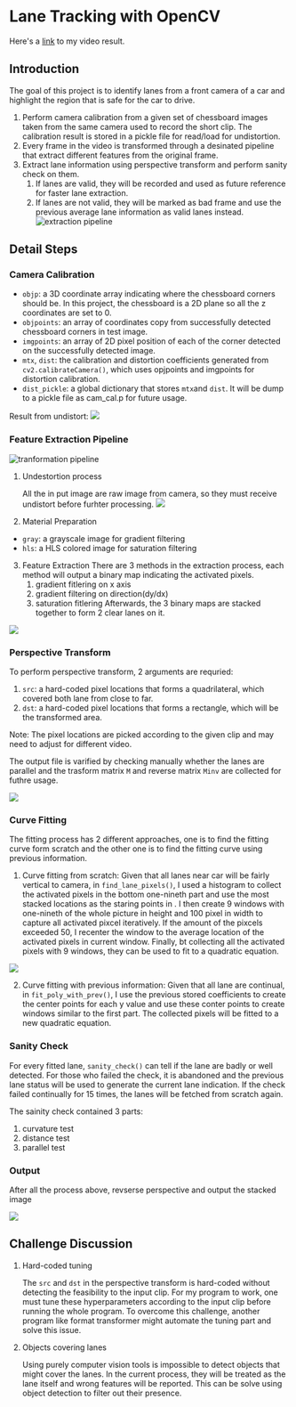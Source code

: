 # Lane Tracking with OpenCV
Here's a [link](https://youtu.be/FgJes7PgdPI) to my video result.

## Introduction
The goal  of this project is to identify lanes from a front camera of a car and highlight the region that is safe for the car to drive.

1. Perform camera calibration from a given set of chessboard images taken from the same camera used to record the short clip. The calibration result is stored in a pickle file for read/load for undistortion.
2. Every frame in the video is transformed through a desinated pipeline that extract different features from the original frame.
3. Extract lane information using perspective transform and perform sanity check on them. 
    1. If lanes are valid, they will be recorded and used as future reference for faster lane extraction. 
    2. If lanes are not valid, they will be marked as bad frame and use the previous average lane information as valid lanes instead.
![extraction pipeline](https://i.imgur.com/MTTQVeh.png)

## Detail Steps

### Camera Calibration

- `objp`: a 3D coordinate array indicating where the chessboard corners should be. In this project, the chessboard is a 2D plane so all the z coordinates are set to 0. 
- `objpoints`: an array of coordinates copy from successfully detected chessboard corners in test image.
- `imgpoints`: an array of 2D pixel position of each of the corner detected on the successfully detected image.
- `mtx`, `dist`: the calibration and distortion coefficients generated from `cv2.calibrateCamera()`, which uses opjpoints and imgpoints for distortion calibration.
- `dist_pickle`: a global dictionary that stores `mtx`and `dist`. It will be dump to a pickle file as cam_cal.p for future usage.

Result from undistort:
![](https://i.imgur.com/a9fgoDp.jpg)

### Feature Extraction Pipeline
![tranformation pipeline](https://i.imgur.com/YsGdD0R.png)

1. Undestortion process

    All the in put image are raw image from camera, so they must receive undistort before furhter processing.
![](https://i.imgur.com/ZAL82E2.jpg)

2. Material Preparation
- `gray`: a grayscale image for gradient filtering
- `hls`: a HLS colored image for saturation filtering
3. Feature Extraction
    There are 3 methods in the extraction process, each method will output a binary map indicating the activated pixels.
    1. gradient fitlering on x axis
    2. gradient filtering on direction(dy/dx)
    3. saturation fitlering 
    Afterwards, the 3 binary maps are stacked together to form 2 clear lanes on it.

![](https://i.imgur.com/TcIk4lP.jpg)

### Perspective Transform
To perform perspective transform, 2 arguments are requried:
1. `src`: a hard-coded pixel locations that forms a quadrilateral, which covered both lane from close to far.
2. `dst`: a hard-coded pixel locations that forms a rectangle, which will be the transformed area.

Note: The pixel locations are picked according to the given clip and may need to adjust for different video.

The output file is varified by checking manually whether the lanes are parallel and the trasform matrix `M` and reverse matrix `Minv` are collected for futhre usage.

![](https://i.imgur.com/7ttzOb0.jpg)

### Curve Fitting
The fitting process has 2 different approaches, one is to find the fitting curve form scratch and the other one is to find the fitting curve using previous information.
1. Curve fitting from scratch:
    Given that all lanes near car will be fairly vertical to camera, in `find_lane_pixels()`, I used a histogram to collect the activated pixels in the bottom one-nineth part and use the most stacked locations as the staring points in . I then create 9 windows with one-nineth of the whole picture in height and 100 pixel in width to capture all activated pixcel iteratively. If the amount of the pixcels exceeded 50, I recenter the window to the average location of the activated pixels in current window. Finally, bt collecting all the activated pixels with 9 windows, they can be used to fit to a quadratic equation.

![](https://i.imgur.com/wkw5ARH.jpg)

2. Curve fitting with previous information:
    Given that all lane are continual, in `fit_poly_with_prev()`, I use the previous stored coefficients to create the center points for each y value and use these conter points to create windows  similar to the first part. The collected pixels will be fitted to a new quadratic equation.

### Sanity Check
For every fitted lane, `sanity_check()` can tell if the lane are badly or well detected. For those who failed the check, it is abandoned and the previous lane status will be used to generate the current lane indication. If the check failed continually for 15 times, the lanes will be fetched from scratch again.

The sainity check contained 3 parts:
1. curvature test
2. distance test
3. parallel test

### Output
After all the process above, revserse perspective and output the stacked image

![](https://i.imgur.com/3nmHL8R.jpg)


## Challenge Discussion
1. Hard-coded tuning

    The `src` and `dst` in the perspective transform is hard-coded without detecting the feasibility to the input clip. For my program to work, one must tune these hyperparameters according to the input clip before running the whole program. To overcome this challenge, another program like format transformer might automate the tuning part and solve this issue.

2. Objects covering lanes

    Using purely computer vision tools is impossible to detect objects that might cover the lanes. In the current process, they will be treated as the lane itself and wrong features will be reported. This can be solve using object detection to filter out their presence.


